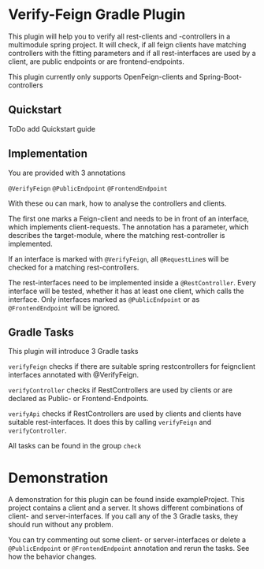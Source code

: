 # Verify-Feign Gradle Plugin
This plugin will help you to verify all rest-clients and -controllers 
in a multimodule spring project. It will check, if all feign clients have matching 
controllers with the fitting parameters and if all rest-interfaces are used by a 
client, are public endpoints or are frontend-endpoints.

This plugin currently only supports OpenFeign-clients and Spring-Boot-controllers

## Quickstart

ToDo add Quickstart guide

## Implementation

You are provided with 3 annotations

 ``@VerifyFeign``
 ``@PublicEndpoint``
 ``@FrontendEndpoint``

With these ou can mark, how to analyse the controllers and clients.

The first one marks a Feign-client and needs to be in front of an interface, which
implements client-requests. The annotation has a parameter, which describes the 
target-module, where the matching rest-controller is implemented. 

If an interface is marked with ``@VerifyFeign``, all ``@RequestLine``s will be 
checked for a matching rest-controllers. 

The rest-interfaces need to be implemented inside a ``@RestController``. Every 
interface will be tested, whether it has at least one client, which calls the 
interface. Only interfaces marked as ``@PublicEndpoint`` or as ``@FrontendEndpoint``
will be ignored.

## Gradle Tasks

This plugin will introduce 3 Gradle tasks

``verifyFeign`` checks if there are suitable spring restcontrollers for feignclient 
interfaces annotated with @VerifyFeign.

``verifyController`` checks if RestControllers are used by clients or are declared 
as Public- or Frontend-Endpoints.

``verifyApi`` checks if RestControllers are used by clients and clients have suitable 
rest-interfaces. It does this by calling ``verifyFeign`` and ``verifyController``.

All tasks can be found in the group `check`

# Demonstration

A demonstration for this plugin can be found inside exampleProject. This project 
contains a client and a server. It shows different combinations of client- and 
server-interfaces. If you call any of the 3 Gradle tasks, they should run without
any problem. 

You can try commenting out some client- or server-interfaces or delete 
a ``@PublicEndpoint`` or ``@FrontendEndpoint`` annotation and rerun the tasks. 
See how the behavior changes. 
